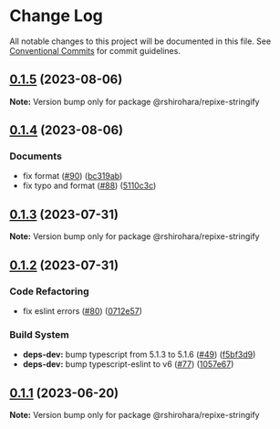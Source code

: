# Change Log

All notable changes to this project will be documented in this file.
See [Conventional Commits](https://conventionalcommits.org) for commit guidelines.

## [0.1.5](https://github.com/RShirohara/unified-webnovel/compare/@rshirohara/repixe-stringify@0.1.4...@rshirohara/repixe-stringify@0.1.5) (2023-08-06)

**Note:** Version bump only for package @rshirohara/repixe-stringify

## [0.1.4](https://github.com/RShirohara/unified-webnovel/compare/@rshirohara/repixe-stringify@0.1.3...@rshirohara/repixe-stringify@0.1.4) (2023-08-06)

### Documents

* fix format ([#90](https://github.com/RShirohara/unified-webnovel/issues/90)) ([bc319ab](https://github.com/RShirohara/unified-webnovel/commit/bc319ab1cee362593f36fb2b823aa73d169c23c5))
* fix typo and format ([#88](https://github.com/RShirohara/unified-webnovel/issues/88)) ([5110c3c](https://github.com/RShirohara/unified-webnovel/commit/5110c3cc0c175a3efccfe5b857f7ef3016fa802c))

## [0.1.3](https://github.com/RShirohara/unified-webnovel/compare/@rshirohara/repixe-stringify@0.1.2...@rshirohara/repixe-stringify@0.1.3) (2023-07-31)

**Note:** Version bump only for package @rshirohara/repixe-stringify

## [0.1.2](https://github.com/RShirohara/unified-webnovel/compare/@rshirohara/repixe-stringify@0.1.1...@rshirohara/repixe-stringify@0.1.2) (2023-07-31)

### Code Refactoring

* fix eslint errors ([#80](https://github.com/RShirohara/unified-webnovel/issues/80)) ([0712e57](https://github.com/RShirohara/unified-webnovel/commit/0712e5783d97f5ff044b22e575a85632feae3ffd))

### Build System

* **deps-dev:** bump typescript from 5.1.3 to 5.1.6 ([#49](https://github.com/RShirohara/unified-webnovel/issues/49)) ([f5bf3d9](https://github.com/RShirohara/unified-webnovel/commit/f5bf3d9ad316501e09d48b4df19f4da778c00567))
* **deps-dev:** bump typescript-eslint to v6 ([#77](https://github.com/RShirohara/unified-webnovel/issues/77)) ([1057e67](https://github.com/RShirohara/unified-webnovel/commit/1057e67b7430bf0fdf3bf75d7ea9615e48826ca4))

## [0.1.1](https://github.com/RShirohara/unified-webnovel/compare/@rshirohara/repixe-stringify@0.1.0...@rshirohara/repixe-stringify@0.1.1) (2023-06-20)

**Note:** Version bump only for package @rshirohara/repixe-stringify
